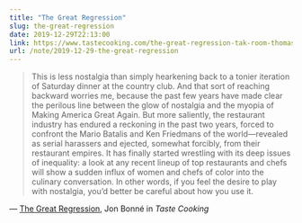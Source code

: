 ```yaml
---
title: "The Great Regression"
slug: the-great-regression
date: 2019-12-29T22:13:00
link: https://www.tastecooking.com/the-great-regression-tak-room-thomas-keller-new-nostalgia/
url: /note/2019-12-29-the-great-regression
---
```


> This is less nostalgia than simply hearkening back to a tonier iteration of Saturday dinner at the country club. And that sort of reaching backward worries me, because the past few years have made clear the perilous line between the glow of nostalgia and the myopia of Making America Great Again. But more saliently, the restaurant industry has endured a reckoning in the past two years, forced to confront the Mario Batalis and Ken Friedmans of the world—revealed as serial harassers and ejected, somewhat forcibly, from their restaurant empires. It has finally started wrestling with its deep issues of inequality: a look at any recent lineup of top restaurants and chefs will show a sudden influx of women and chefs of color into the culinary conversation. In other words, if you feel the desire to play with nostalgia, you’d better be careful about how you use it.

— [The Great Regression](https://www.tastecooking.com/the-great-regression-tak-room-thomas-keller-new-nostalgia/), Jon Bonné in _Taste Cooking_
